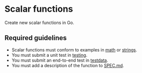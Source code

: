 # Scalar functions

Create new scalar functions in Go. 

## Required guidelines 

- Scalar functions must conform to examples in [math](https://github.com/influxdata/flux/tree/master/stdlib/math) or [strings](https://github.com/influxdata/flux/tree/master/stdlib/strings).
- You must submit a unit test in [testing](https://github.com/influxdata/flux/tree/master/stdlib/testing).
- You must submit an end-to-end test in [testdata](https://github.com/influxdata/flux/tree/master/stdlib/testing/testdata). 
- You must add a description of the function to [SPEC.md](./docs/SPEC.md).